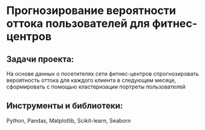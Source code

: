 # Прогнозирование вероятности оттока пользователей для фитнес-центров
## Задачи проекта:
На основе данных о посетителях сети фитнес-центров спрогнозировать вероятность оттока для каждого клиента в следующем месяце, сформировать с помощью кластеризации портреты пользователей

## Инструменты и библиотеки: 
Python, Pandas, Matplotlib, Scikit-learn, Seaborn